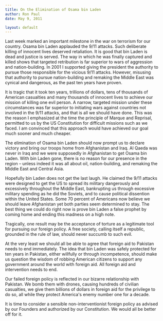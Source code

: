 ```yaml
---
title: On the Elimination of Osama bin Laden
author: Ron Paul
date: May 9, 2011

layout: default
---
```


Last week marked an important milestone in the war on terrorism for our
country. Osama bin Laden applauded the 9/11 attacks. Such deliberate
killing of innocent lives deserved retaliation. It is good that bin
Laden is dead and justice is served. The way in which he was finally
captured and killed shows that targeted retribution is far superior to
wars of aggression and nation-building. In 2001 I supported giving the
president the authority to pursue those responsible for the vicious
9/11 attacks. However, misusing that authority to pursue
nation-building and remaking the Middle East was cynical and dangerous,
as the past ten years have proven.

It is tragic that it took ten years, trillions of dollars, tens of
thousands of American casualties and many thousands of innocent lives
to achieve our mission of killing one evil person. A narrow, targeted
mission under these circumstances was far superior to initiating wars
against countries not involved in the 9/11 attacks, and that is all we
should have done. This was the reason I emphasized at the time the
principle of Marque and Reprisal, permitted to us by the US
Constitution for difficult missions such as we faced. I am convinced
that this approach would have achieved our goal much sooner and much
cheaper.

The elimination of Osama bin Laden should now prompt us to declare
victory and bring our troops home from Afghanistan and Iraq. Al Qaeda
was never in Iraq and we were supposedly in Afghanistan to get Osama
bin Laden. With bin Laden gone, there is no reason for our presence in
the region – unless indeed it was all about oil, nation-building, and
remaking the Middle East and Central Asia.

Hopefully bin Laden does not get the last laugh. He claimed the 9/11
attacks were designed to get the US to spread its military dangerously
and excessively throughout the Middle East, bankrupting us through
excessive military spending as he did the Soviets, and to cause
political dissention within the United States. Some 70 percent of
Americans now believe we should leave Afghanistan yet both parties seem
determined to stay. The best thing we could do right now is prove bin
Laden a false prophet by coming home and ending this madness on a high
note.

Tragically, one result may be the acceptance of torture as a legitimate
tool for pursuing our foreign policy. A free society, calling itself a
republic, grounded in the rule of law, should never succumb to such
evil.

At the very least we should all be able to agree that foreign aid to
Pakistan needs to end immediately. The idea that bin Laden was safely
protected for ten years in Pakistan, either willfully or through
incompetence, should make us question the wisdom of robbing American
citizens to support any government around the world with foreign aid.
All foreign aid and intervention needs to end.

Our failed foreign policy is reflected in our bizarre relationship with
Pakistan. We bomb them with drones, causing hundreds of civilian
casualties, we give them billions of dollars in foreign aid for the
privilege to do so, all while they protect America's enemy number one
for a decade.

It is time to consider a sensible non-interventionist foreign policy as
advised by our Founders and authorized by our Constitution. We would
all be better off for it.

